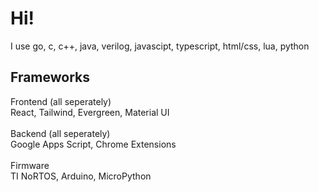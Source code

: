 # Hi!
I use go, c, c++, java, verilog, javascipt, typescript, html/css, lua, python<br>

## Frameworks
Frontend (all seperately) <br>
React, Tailwind, Evergreen, Material UI <br>
<br>
Backend (all seperately) <br>
Google Apps Script, Chrome Extensions <br>
<br>
Firmware <br>
TI NoRTOS, Arduino, MicroPython <br>

<!--
**evanyip05/evanYip05** is a ✨ _special_ ✨ repository because its `README.md` (this file) appears on your GitHub profile.

Here are some ideas to get you started:

- 🔭 I’m currently working on ...
- 🌱 I’m currently learning ...
- 👯 I’m looking to collaborate on ...
- 🤔 I’m looking for help with ...
- 💬 Ask me about ...
- 📫 How to reach me: ...
- 😄 Pronouns: ...
- ⚡ Fun fact: ...
-->
